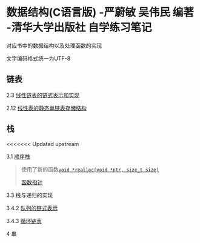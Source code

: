 # 数据结构(C语言版) -严蔚敏 吴伟民 编著 -清华大学出版社 自学练习笔记

对应书中的数据结构以及处理函数的实现

文字编码格式统一为UTF-8

## 链表

2.3 [ 线性链表的链式表示和实现](https://github.com/Wangs121/DataStructureInC/blob/master/List/LinearList.c)

2.12 [线性表的静态单链表存储结构](https://github.com/Wangs121/DataStructureInC/blob/master/List/StaticLinkList.c)

## 栈

<<<<<<< Updated upstream

3.1 [顺序栈]( https://github.com/Wangs121/DataStructureInC/blob/master/Stack/SequenceStack.c )

   > 使用了新的函数[`void *realloc(void *ptr, size_t size)`](https://www.tutorialspoint.com/c_standard_library/c_function_realloc.htm)
   >
   > [函数指针](https://www.geeksforgeeks.org/function-pointer-in-c/)

3.3 栈与递归的实现

3.4.2 [ 队列的链式表示](https://github.com/Wangs121/DataStructureInC/blob/master/Queue/Queue.c)

3.4.3 [循环链表](https://github.com/Wangs121/DataStructureInC/blob/master/Queue/SqQueue.c)

4 串
